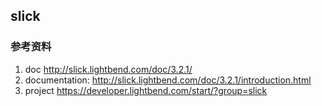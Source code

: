 ## slick
### 参考资料
1. doc
http://slick.lightbend.com/doc/3.2.1/
2. documentation: http://slick.lightbend.com/doc/3.2.1/introduction.html
3. project
https://developer.lightbend.com/start/?group=slick